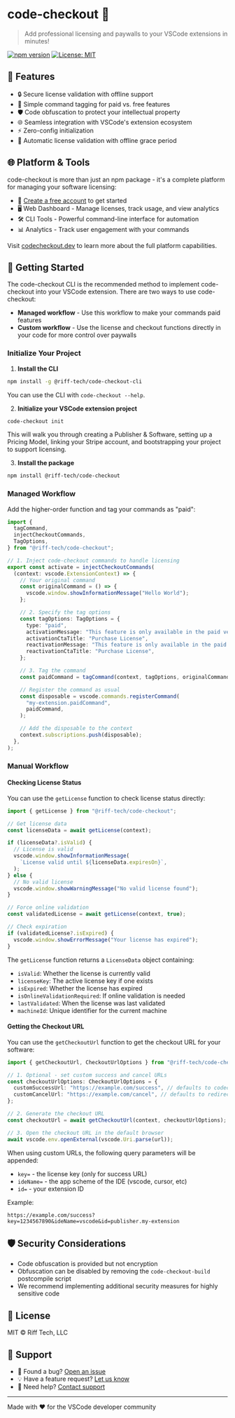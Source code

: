 # code-checkout 🔐

> Add professional licensing and paywalls to your VSCode extensions in minutes!

[![npm version](https://badge.fury.io/js/@riff-tech%2Fcode-checkout.svg)](https://badge.fury.io/js/@riff-tech%2Fcode-checkout)
[![License: MIT](https://img.shields.io/badge/License-MIT-yellow.svg)](https://opensource.org/licenses/MIT)

## 🌟 Features

- 🔒 Secure license validation with offline support
- 🎯 Simple command tagging for paid vs. free features
- 🛡️ Code obfuscation to protect your intellectual property
- 🌐 Seamless integration with VSCode's extension ecosystem
- ⚡ Zero-config initialization
- 🔄 Automatic license validation with offline grace period

## 🌐 Platform & Tools

code-checkout is more than just an npm package - it's a complete platform for managing your software licensing:

- 💼 [Create a free account](https://codecheckout.dev/login) to get started
- 🖥️ Web Dashboard - Manage licenses, track usage, and view analytics
- 🛠️ CLI Tools - Powerful command-line interface for automation
- 📊 Analytics - Track user engagement with your commands

Visit [codecheckout.dev](https://codecheckout.dev) to learn more about the full platform capabilities.

## 🚀 Getting Started

The code-checkout CLI is the recommended method to implement code-checkout into your VSCode extension. There are two ways to use code-checkout:

- **Managed workflow** - Use this workflow to make your commands paid features
- **Custom workflow** - Use the license and checkout functions directly in your code for more control over paywalls

### Initialize Your Project

1. **Install the CLI**

```bash
npm install -g @riff-tech/code-checkout-cli
```

You can use the CLI with `code-checkout --help`.

2. **Initialize your VSCode extension project**

```bash
code-checkout init
```

This will walk you through creating a Publisher & Software, setting up a Pricing Model, linking your Stripe account, and bootstrapping your project to support licensing.

3. **Install the package**

```bash
npm install @riff-tech/code-checkout
```

### Managed Workflow

Add the higher-order function and tag your commands as "paid":

```typescript
import {
  tagCommand,
  injectCheckoutCommands,
  TagOptions,
} from "@riff-tech/code-checkout";

// 1. Inject code-checkout commands to handle licensing
export const activate = injectCheckoutCommands(
  (context: vscode.ExtensionContext) => {
    // Your original command
    const originalCommand = () => {
      vscode.window.showInformationMessage("Hello World");
    };

    // 2. Specify the tag options
    const tagOptions: TagOptions = {
      type: "paid",
      activationMessage: "This feature is only available in the paid version",
      activationCtaTitle: "Purchase License",
      reactivationMessage: "This feature is only available in the paid version",
      reactivationCtaTitle: "Purchase License",
    };

    // 3. Tag the command
    const paidCommand = tagCommand(context, tagOptions, originalCommand);

    // Register the command as usual
    const disposable = vscode.commands.registerCommand(
      "my-extension.paidCommand",
      paidCommand,
    );

    // Add the disposable to the context
    context.subscriptions.push(disposable);
  },
);
```

### Manual Workflow

#### Checking License Status

You can use the `getLicense` function to check license status directly:

```typescript
import { getLicense } from "@riff-tech/code-checkout";

// Get license data
const licenseData = await getLicense(context);

if (licenseData?.isValid) {
  // License is valid
  vscode.window.showInformationMessage(
    `License valid until ${licenseData.expiresOn}`,
  );
} else {
  // No valid license
  vscode.window.showWarningMessage("No valid license found");
}

// Force online validation
const validatedLicense = await getLicense(context, true);

// Check expiration
if (validatedLicense?.isExpired) {
  vscode.window.showErrorMessage("Your license has expired");
}
```

The `getLicense` function returns a `LicenseData` object containing:

- `isValid`: Whether the license is currently valid
- `licenseKey`: The active license key if one exists
- `isExpired`: Whether the license has expired
- `isOnlineValidationRequired`: If online validation is needed
- `lastValidated`: When the license was last validated
- `machineId`: Unique identifier for the current machine

#### Getting the Checkout URL

You can use the `getCheckoutUrl` function to get the checkout URL for your software:

```typescript
import { getCheckoutUrl, CheckoutUrlOptions } from "@riff-tech/code-checkout";

// 1. Optional - set custom success and cancel URLs
const checkoutUrlOptions: CheckoutUrlOptions = {
  customSuccessUrl: "https://example.com/success", // defaults to codecheckout.dev/activate
  customCancelUrl: "https://example.com/cancel", // defaults to redirect back to IDE
};

// 2. Generate the checkout URL
const checkoutUrl = await getCheckoutUrl(context, checkoutUrlOptions);

// 3. Open the checkout URL in the default browser
await vscode.env.openExternal(vscode.Uri.parse(url));
```

When using custom URLs, the following query parameters will be appended:

- `key=` - the license key (only for success URL)
- `ideName=` - the app scheme of the IDE (vscode, cursor, etc)
- `id=` - your extension ID

Example:

```
https://example.com/success?key=1234567890&ideName=vscode&id=publisher.my-extension
```

## 🛡️ Security Considerations

- Code obfuscation is provided but not encryption
- Obfuscation can be disabled by removing the `code-checkout-build` postcompile script
- We recommend implementing additional security measures for highly sensitive code

## 📝 License

MIT © Riff Tech, LLC

## 🌟 Support

- 🐛 Found a bug? [Open an issue](https://github.com/Riff-Technologies/code-checkout/issues)
- 💡 Have a feature request? [Let us know](https://github.com/Riff-Technologies/code-checkout/issues)
- 📧 Need help? [Contact support](mailto:shawn@riff-tech.com)

---

Made with ❤️ for the VSCode developer community
